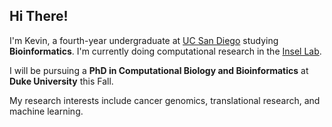 ## Hi There!

I'm Kevin, a fourth-year undergraduate at [UC San Diego](http://ucsd.edu) studying **Bioinformatics**. I'm currently doing computational research in the [Insel Lab](http://insellab.ucsd.edu).

I will be pursuing a **PhD in Computational Biology and Bioinformatics** at **Duke University** this Fall.

My research interests include cancer genomics, translational research, and machine learning.




